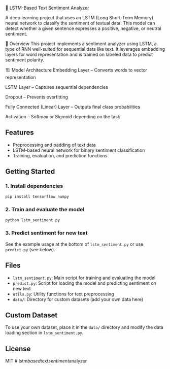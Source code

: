 🧠 LSTM-Based Text Sentiment Analyzer

A deep learning project that uses an LSTM (Long Short-Term Memory) neural network to classify the sentiment of textual data. This model can detect whether a given sentence expresses a positive, negative, or neutral sentiment.

📖 Overview
This project implements a sentiment analyzer using LSTM, a type of RNN well-suited for sequential data like text. It leverages embedding layers for word representation and is trained on labeled data to predict sentiment polarity.

🏗️ Model Architecture
Embedding Layer – Converts words to vector representation

LSTM Layer – Captures sequential dependencies

Dropout – Prevents overfitting

Fully Connected (Linear) Layer – Outputs final class probabilities

Activation – Softmax or Sigmoid depending on the task


## Features
- Preprocessing and padding of text data
- LSTM-based neural network for binary sentiment classification
- Training, evaluation, and prediction functions

## Getting Started

### 1. Install dependencies
```bash
pip install tensorflow numpy
```

### 2. Train and evaluate the model
```bash
python lstm_sentiment.py
```

### 3. Predict sentiment for new text
See the example usage at the bottom of `lstm_sentiment.py` or use `predict.py` (see below).

## Files
- `lstm_sentiment.py`: Main script for training and evaluating the model
- `predict.py`: Script for loading the model and predicting sentiment on new text
- `utils.py`: Utility functions for text preprocessing
- `data/`: Directory for custom datasets (add your own data here)

## Custom Dataset
To use your own dataset, place it in the `data/` directory and modify the data loading section in `lstm_sentiment.py`.

## License
MIT #   l s t m _ b a s e d _ t e x t _ s e n t i m e n t _ a n a l y z e r 
 
 
